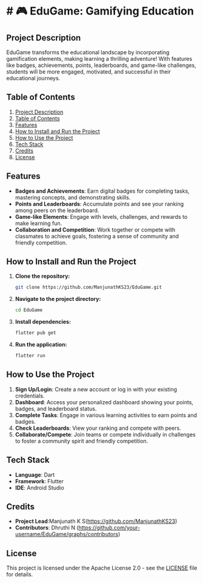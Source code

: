 # # 🎮 EduGame: Gamifying Education

## Project Description
EduGame transforms the educational landscape by incorporating gamification elements, making learning a thrilling adventure! With features like badges, achievements, points, leaderboards, and game-like challenges, students will be more engaged, motivated, and successful in their educational journeys.

## Table of Contents
1. [Project Description](#project-description)
2. [Table of Contents](#table-of-contents)
3. [Features](#features)
4. [How to Install and Run the Project](#how-to-install-and-run-the-project)
5. [How to Use the Project](#how-to-use-the-project)
6. [Tech Stack](#tech-stack)
7. [Credits](#credits)
8. [License](#license)

## Features
- **Badges and Achievements**: Earn digital badges for completing tasks, mastering concepts, and demonstrating skills.
- **Points and Leaderboards**: Accumulate points and see your ranking among peers on the leaderboard.
- **Game-like Elements**: Engage with levels, challenges, and rewards to make learning fun.
- **Collaboration and Competition**: Work together or compete with classmates to achieve goals, fostering a sense of community and friendly competition.

## How to Install and Run the Project
1. **Clone the repository:**
   ```bash
   git clone https://github.com/ManjunathKS23/EduGame.git
2. **Navigate to the project directory:**
   ```bash
   cd EduGame
3. **Install dependencies:**
   ```bash
   flutter pub get
4. **Run the application:**
   ```bash
   flutter run

## How to Use the Project
1. **Sign Up/Login**: Create a new account or log in with your existing credentials.
2. **Dashboard**: Access your personalized dashboard showing your points, badges, and leaderboard status.
3. **Complete Tasks**: Engage in various learning activities to earn points and badges.
4. **Check Leaderboards**: View your ranking and compete with peers.
5. **Collaborate/Compete**: Join teams or compete individually in challenges to foster a community spirit and friendly competition.

## Tech Stack
- **Language**: Dart
- **Framework**: Flutter
- **IDE**: Android Studio

## Credits
- **Project Lead**:Manjunath K S(https://github.com/ManjunathKS23)
- **Contributors**: Dhruthi N (https://github.com/your-username/EduGame/graphs/contributors)

## License
This project is licensed under the Apache License 2.0 - see the [LICENSE](LICENSE) file for details.
